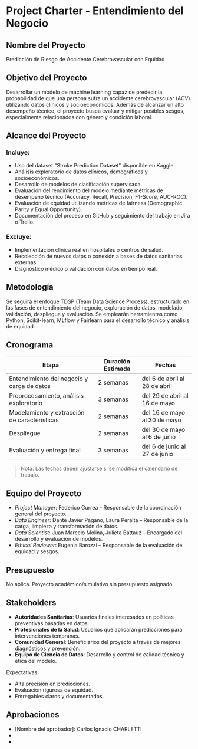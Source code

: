 # Project Charter - Entendimiento del Negocio

## Nombre del Proyecto

Predicción de Riesgo de Accidente Cerebrovascular con Equidad

## Objetivo del Proyecto

Desarrollar un modelo de machine learning capaz de predecir la probabilidad de que una persona sufra un accidente cerebrovascular (ACV) utilizando datos clínicos y socioeconómicos. Además de alcanzar un alto desempeño técnico, el proyecto busca evaluar y mitigar posibles sesgos, especialmente relacionados con género y condición laboral.

## Alcance del Proyecto

### Incluye:

- Uso del dataset "Stroke Prediction Dataset" disponible en Kaggle.
- Análisis exploratorio de datos clínicos, demográficos y socioeconómicos.
- Desarrollo de modelos de clasificación supervisada.
- Evaluación del rendimiento del modelo mediante métricas de desempeño técnico (Accuracy, Recall, Precision, F1-Score, AUC-ROC).
- Evaluación de equidad utilizando métricas de fairness (Demographic Parity y Equal Opportunity).
- Documentación del proceso en GitHub y seguimiento del trabajo en Jira o Trello.

### Excluye:

- Implementación clínica real en hospitales o centros de salud.
- Recolección de nuevos datos o conexión a bases de datos sanitarias externas.
- Diagnóstico médico o validación con datos en tiempo real.

## Metodología

Se seguirá el enfoque TDSP (Team Data Science Process), estructurado en las fases de entendimiento del negocio, exploración de datos, modelado, validación, despliegue y evaluación. Se emplearán herramientas como Python, Scikit-learn, MLflow y Fairlearn para el desarrollo técnico y análisis de equidad.

## Cronograma

| Etapa | Duración Estimada | Fechas |
|------|--------------------|--------|
| Entendimiento del negocio y carga de datos | 2 semanas | del 6 de abril al 28 de abril |
| Preprocesamiento, análisis exploratorio | 3 semanas | del 29 de abril al 16 de mayo |
| Modelamiento y extracción de características | 2 semanas | del 16 de mayo al 30 de mayo |
| Despliegue | 2 semanas | del 30 de mayo al 6 de junio |
| Evaluación y entrega final | 3 semanas | del 6 de junio al 27 de junio |

> Nota: Las fechas deben ajustarse si se modifica el calendario de trabajo.

## Equipo del Proyecto

- *Project Manager*: Federico Gurrea – Responsable de la coordinación general del proyecto.
- *Data Engineer*: Dante Javier Pagano, Laura Peralta – Responsable de la carga, limpieza y transformación de datos.
- *Data Scientist*: Juan Marcelo Molina, Julieta Battauz – Encargado del desarrollo y evaluación de modelos.
- *Ethical Reviewer*: Eugenia Barozzi – Responsable de la evaluación de equidad y sesgos.

## Presupuesto

No aplica. Proyecto académico/simulativo sin presupuesto asignado.

## Stakeholders

- **Autoridades Sanitarias**: Usuarios finales interesados en políticas preventivas basadas en datos.
- **Profesionales de la Salud**: Usuarios que aplicarán predicciones para intervenciones tempranas.
- **Comunidad General**: Beneficiarios del proyecto a través de mejores diagnósticos y prevención.
- **Equipo de Ciencia de Datos**: Desarrollo y control de calidad técnica y ética del modelo.

Expectativas:
- Alta precisión en predicciones.
- Evaluación rigurosa de equidad.
- Entregables claros y documentados.

## Aprobaciones

- [Nombre del aprobador]: Carlos Ignacio CHARLETTI
- [Firma del aprobador]: ___________________
- [Fecha de aprobación]: ___________________

